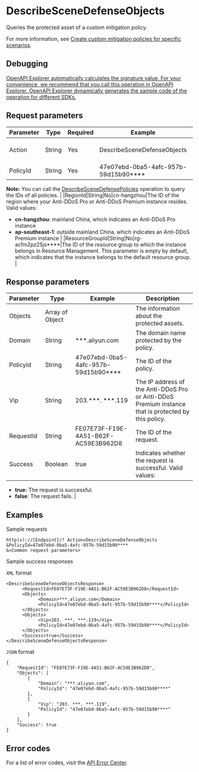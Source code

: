 # DescribeSceneDefenseObjects

Queries the protected asset of a custom mitigation policy.

For more information, see [Create custom mitigation policies for specific scenarios](~~148079~~).

## Debugging

[OpenAPI Explorer automatically calculates the signature value. For your convenience, we recommend that you call this operation in OpenAPI Explorer. OpenAPI Explorer dynamically generates the sample code of the operation for different SDKs.](https://api.aliyun.com/#product=ddoscoo&api=DescribeSceneDefenseObjects&type=RPC&version=2020-01-01)

## Request parameters

|Parameter|Type|Required|Example|Description|
|---------|----|--------|-------|-----------|
|Action|String|Yes|DescribeSceneDefenseObjects|The operation that you want to perform. Set the value to **DescribeSceneDefenseObjects**. |
|PolicyId|String|Yes|47e07ebd-0ba5-4afc-957b-59d15b90\*\*\*\*|The ID of the policy that you want to query.

 **Note:** You can call the [DescribeSceneDefensePolicies](~~159382~~) operation to query the IDs of all policies. |
|RegionId|String|No|cn-hangzhou|The ID of the region where your Anti-DDoS Pro or Anti-DDoS Premium instance resides. Valid values:

 -   **cn-hangzhou**: mainland China, which indicates an Anti-DDoS Pro instance
-   **ap-southeast-1**: outside mainland China, which indicates an Anti-DDoS Premium instance |
|ResourceGroupId|String|No|rg-acfm2pz25js\*\*\*\*|The ID of the resource group to which the instance belongs in Resource Management. This parameter is empty by default, which indicates that the instance belongs to the default resource group. |

## Response parameters

|Parameter|Type|Example|Description|
|---------|----|-------|-----------|
|Objects|Array of Object| |The information about the protected assets. |
|Domain|String|\*\*\*.aliyun.com|The domain name protected by the policy. |
|PolicyId|String|47e07ebd-0ba5-4afc-957b-59d15b90\*\*\*\*|The ID of the policy. |
|Vip|String|203.\*\*\*. \*\*\*.119|The IP address of the Anti-DDoS Pro or Anti-DDoS Premium instance that is protected by this policy. |
|RequestId|String|FE07E73F-F19E-4A51-B62F-AC59E3B962D8|The ID of the request. |
|Success|Boolean|true|Indicates whether the request is successful. Valid values:

 -   **true:** The request is successful.
-   **false**: The request fails. |

## Examples

Sample requests

```
http(s)://[Endpoint]/? Action=DescribeSceneDefenseObjects
&PolicyId=47e07ebd-0ba5-4afc-957b-59d15b90****
&<Common request parameters>
```

Sample success responses

`XML` format

```
<DescribeSceneDefenseObjectsResponse>
	  <RequestId>FE07E73F-F19E-4A51-B62F-AC59E3B962D8</RequestId>
	  <Objects>
		    <Domain>***.aliyun.com</Domain>
		    <PolicyId>47e07ebd-0ba5-4afc-957b-59d15b90****</PolicyId>
	  </Objects>
	  <Objects>
		    <Vip>203. ***. ***.119</Vip>
		    <PolicyId>47e07ebd-0ba5-4afc-957b-59d15b90****</PolicyId>
	  </Objects>
	  <Success>true</Success>
</DescribeSceneDefenseObjectsResponse>
```

`JSON` format

```
{
	"RequestId": "FE07E73F-F19E-4A51-B62F-AC59E3B962D8",
	"Objects": [
		{
			"Domain": "***.aliyun.com",
			"PolicyId": "47e07ebd-0ba5-4afc-957b-59d15b90****"
		},
		{
			"Vip": "203. ***. ***.119",
			"PolicyId": "47e07ebd-0ba5-4afc-957b-59d15b90****"
		}
	],
	"Success": true
}
```

## Error codes

For a list of error codes, visit the [API Error Center](https://error-center.alibabacloud.com/status/product/ddoscoo).

